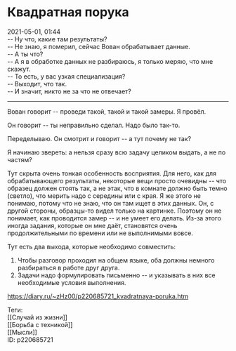 Квадратная порука
==================

   
 2021-05-01, 01:44   
  -- Ну что, какие там результаты?   
 -- Не знаю, я померил, сейчас Вован обрабатывает данные.   
 -- А ты что?   
 -- А я в обработке данных не разбираюсь, я только меряю, что мне скажут.   
 -- То есть, у вас узкая специализация?   
 -- Выходит, что так.   
 -- И значит, никто не за что не отвечает?   
   
 ***   
   
 Вован говорит -- проведи такой, такой и такой замеры. Я провёл.   
   
 Он говорит -- ты неправильно сделал. Надо было так-то.   
   
 Переделываю. Он смотрит и говорит -- а тут почему не так?   
   
 Я начинаю звереть: а нельзя сразу всю задачу целиком выдать, а не по частям?   
   
 Тут скрыта очень тонкая особенность восприятия. Для него, как для обрабатывающего результаты, некоторые вещи просто очевидны -- что образец должен стоять так, а не этак, что в комнате должно быть темно (светло), что мерить надо с середины или с края. Я же этого не понимаю, потому что не знаю, что он там ищет в этих данных. Он, с другой стороны, образцы-то видел только на картинке. Поэтому он не понимает, как проводится замер -- и не умеет его делать. Из-за этого иногда задания, которые он мне даёт, становятся очень продолжительными по времени или не выполнимыми вовсе.   
   
 Тут есть два выхода, которые необходимо совместить:   
 1. Чтобы разговор проходил на общем языке, оба должны немного разбираться в работе друг друга.   
 2. Задачи надо формулировать письменно -- и указывать в них все необходимые условия выполнения.   
    
 <https://diary.ru/~zHz00/p220685721_kvadratnaya-poruka.htm>   
   
 Теги:   
 [[Случай из жизни]]   
 [[Борьба с техникой]]   
 [[Мысли]]   
 ID: p220685721